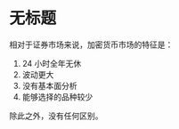 # 无标题

<!--
ID: eaa68b00-b5ea-440a-a386-3f37f8cd27ee
Status: draft
Date: 2020-07-29T23:37:30
Modified: 2020-07-29T23:37:30
wp_id: 1720
-->

相对于证券市场来说，加密货币市场的特征是：

1. 24 小时全年无休
2. 波动更大
3. 没有基本面分析
4. 能够选择的品种较少

除此之外，没有任何区别。